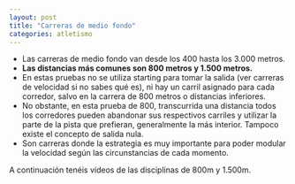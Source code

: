 ```yaml
---
layout: post
title: "Carreras de medio fondo"
categories: atletismo
---
```


* Las carreras de medio fondo van desde los 400 hasta los 3.000 metros.
* **Las distancias más comunes son 800 metros y 1.500 metros.**
* En estas pruebas no se utiliza starting para tomar la salida (ver carreras de velocidad si no sabes qué es), ni hay un carril asignado para cada corredor, salvo en la carrera de 800 metros o distancias inferiores. 
* No obstante, en esta prueba de 800, transcurrida una distancia todos los corredores pueden abandonar sus respectivos carriles y utilizar la parte de la pista que prefieran, generalmente la más interior. Tampoco existe el concepto de salida nula.
* Son carreras donde la estrategia es muy importante para poder modular la velocidad según las circunstancias de cada momento.

A continuación tenéis vídeos de las disciplinas de 800m y 1.500m.

